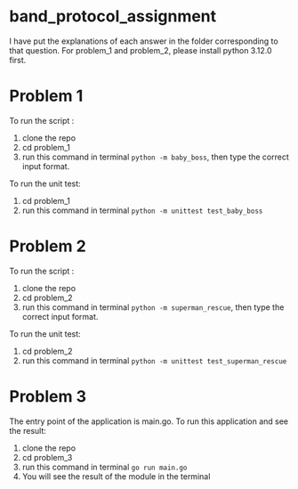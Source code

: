 # band_protocol_assignment
I have put the explanations of each answer in the folder corresponding to that question.
For problem_1 and problem_2, please install python 3.12.0 first.
# Problem 1
To run the script :
1. clone the repo
2. cd problem_1
3. run this command in terminal `python -m baby_boss`, then type the correct input format.

To run the unit test:
1. cd problem_1
2. run this command in terminal `python -m unittest test_baby_boss`

# Problem 2
To run the script :
1. clone the repo
2. cd problem_2
3. run this command in terminal `python -m superman_rescue`, then type the correct input format.

To run the unit test:
1. cd problem_2
2. run this command in terminal `python -m unittest test_superman_rescue`

# Problem 3
The entry point of the application is main.go.
To run this application and see the result:
1. clone the repo
2. cd problem_3
3. run this command in terminal `go run main.go`
4. You will see the result of the module in the terminal
